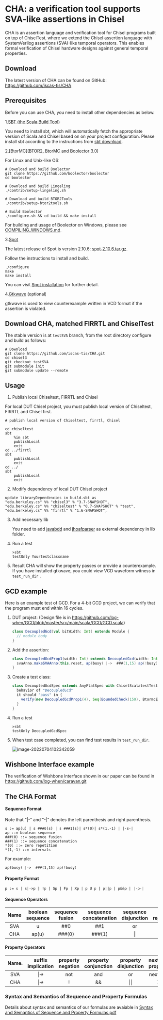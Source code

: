 # CHA: a verification tool supports SVA-like assertions in Chisel

CHA is an assertion language and verification tool for Chisel programs built on top of ChiselTest, where we extend the Chisel assertion language with SystemVerilog assertions (SVA)-like temporal operators. This enables formal verification of Chisel hardware designs against general temporal properties.

## Download

 The latest version of CHA can be found on GitHub: https://github.com/iscas-tis/CHA

## Prerequisites

Before you can use CHA, you need to install other dependencies as below.

1.[SBT (the Scala Build Tool)](http://www.scala-sbt.org)

You need to install sbt, which will automatically fetch the appropriate version of Scala and Chisel based on on your project configuration. Please install sbt according to the instructions from [sbt download](https://www.scala-sbt.org/download.html).

2.[BtorMC]([BTOR2, BtorMC and Boolector 3.0](https://link.springer.com/chapter/10.1007/978-3-319-96145-3_32))

For Linux and Unix-like OS:

```
# Download and build Boolector
git clone https://github.com/boolector/boolector
cd boolector

# Download and build Lingeling
./contrib/setup-lingeling.sh

# Download and build BTOR2Tools
./contrib/setup-btor2tools.sh

# Build Boolector
./configure.sh && cd build && make install
```

For building and usage of Boolector on Windows, please see [COMPILING_WINDOWS.md](https://github.com/Boolector/boolector/blob/master/COMPILING_WINDOWS.md).

3.[Spot](https://spot.lrde.epita.fr/)

The latest release of Spot is version 2.10.6:  [spot-2.10.6.tar.gz](http://www.lrde.epita.fr/dload/spot/spot-2.10.6.tar.gz).

Follow the instructions to install and build.

```
./configure
make
make install
```

You can visit [Spot installation](https://spot.lrde.epita.fr/install.html) for further detail.

4.[Gtkwave](https://sourceforge.net/projects/gtkwave/) (optional)

   gtkwave is used to view counterexample written in VCD format if the assertion is violated.
   

## Download CHA, matched FIRRTL and ChiselTest

The stable version is at `testSVA` branch, from the root directory configure and build as follows:

```
# Download
git clone https://github.com/iscas-tis/CHA.git
cd chisel3
git checkout testSVA
git submodule init
git submodule update --remote
```

## Usage

1. Publish local Chiseltest, FIRRTL and Chisel

For local DUT Chisel project, you must publish local version of Chiseltest, FIRRTL and Chisel first.

```
# publish local version of Chiseltest, firrtl, Chisel

cd chiseltest
sbt
    %in sbt 
    publishLocal
    exit
cd ../firrtl
sbt
    publishLocal
    exit
cd ../
sbt
    publishLocal
    exit
```

2. Modify dependency of local DUT Chisel project

```
update libraryDependencies in build.sbt as
"edu.berkeley.cs" %% "chisel3" % "3.7-SNAPSHOT",
"edu.berkeley.cs" %% "chiseltest" % "0.7-SNAPSHOT" % "test",
"edu.berkeley.cs" %% "firrtl" % "1.6-SNAPSHOT",
```

3. Add necessary lib

   You need to add [javabdd](http://javabdd.sourceforge.net/) and  [jhoafparser](https://automata.tools/hoa/jhoafparser/) as external dependency in lib folder.

4. Run a test

   ```
   >sbt
   testOnly Yourtestclassname
   ```
5. Result
 CHA will show the property passes or provide a counterexample. If you have installed gtkwave, you could view VCD waveform witness in `test_run_dir` .
   


## GCD example

Here is an example test of GCD. For a 4-bit GCD project, we can verify that the program must end within 16 cycles. 

1. DUT project: (Design file is in https://github.com/log-when/GCD/blob/master/src/main/scala/GCD/GCD.scala)

   ```scala
   class DecoupledGcd(val bitWidth: Int) extends Module {
     // module body
   }
   ```

2. Add the assertion:

   ```scala
   class DecoupledGcdProp1(width: Int) extends DecoupledGcd(width: Int){
     svaAnno.makeSVAAnno(this.reset, ap(busy) |->  ###(1,15) ap(!busy))
   }
   ```

3. Create a test class:

   ```scala
   class DecoupledGcdSpec extends AnyFlatSpec with ChiselScalatestTester with Formal {
     behavior of "DecoupledGcd"
     it should "pass" in {
       verify(new DecoupledGcdProp1(4), Seq(BoundedCheck(150), BtormcEngineAnnotation))
     }
   }
   ```

4. Run a test

   ```
   >sbt
   testOnly DecoupledGcdSpec
   ```

5. When test case completed, you can find test results in `test_run_dir`.

   ![image-20220704102342059](https://tva1.sinaimg.cn/large/e6c9d24ely1h3uollfw8wj217o0420uw.jpg)

## Wishbone Interface example
 
  The verification of Wishbone Interface shown in our paper can be found in https://github.com/log-when/caravan.git 

## The CHA Format

#### Sequence Format 
Note that "|-" and "-|" denotes the left parenthesis and right parenthesis.

```
s := ap(u) | s ###0(s) | s ###1(s)| s*(0)| s*(1.-1) | |-s-|
ap ::= boolean sequence
###(0) ::= sequence fusion
###(1) ::= sequence concatenation
*(0) ::= zero repetition
*(1,-1) ::= intervals
```

For example:

```
ap(busy) |->  ###(1,15) ap(!busy)
```

#### Property Format

```
p := s | s|->p | !p | Gp | Fp | Xp | p U p | p||p | p&&p | |-p-|
```

#### Sequence Operators

| Name | boolean sequence | sequence fusion | sequence concatenation | sequence disjunction | zero repetition | intervals |
| :---: | :--------------: | :-------------: | :--------------------: | :------------------: | :-------------: | :-------: |
|  SVA  |        u         |       ##0       |          ##1           |          or          |      [*0]       |  [*1:$]   |
|  CHA  |      ap(u)       |     ###(0)      |         ###(1)         |          \|          |      *(0)       |  *(1:$)   |

#### Property Operators

| Name. | suffix implication | property negation | property conjunction | property disjunction | nexttime property | always property | s_eventually property | until property |
| :---: | :----------------: | :---------------: | :------------------: | :------------------: | :---------------: | :-------------: | :-------------------: | :------------: |
|  SVA  |        \|->        |        not        |         and          |          or          |     nexttime      |     always      |     s_eventually      |     until      |
|  CHA  |        \|->        |         !         |          &&          |         \|\|         |         X         |        G        |           F           |       U        |

### Syntax and Semantics of Sequence and Property Formulas 
Details about syntax and semantics of our formulas are avaiable in [Syntax and Semantics of Sequence and Property Formulas.pdf](https://github.com/iscas-tis/CHA/blob/testSVA/Syntax%20and%20Semantics%20of%20Sequence%20and%20Property%20Formulas.pdf)
